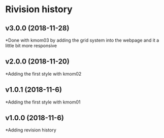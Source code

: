 Rivision history
=====================

v3.0.0 (2018-11-28)
------------------
*Done with kmom03 by adding the grid system into the webpage and it a little bit more responsive

v2.0.0 (2018-11-20)
------------------
*Adding the first style with kmom02

v1.0.1 (2018-11-6)
------------------
*Adding the first style with kmom01

v1.0.0 (2018-11-6)
------------------
*Adding revision history